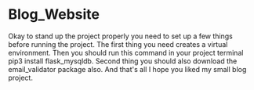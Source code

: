 # Blog_Website
Okay to stand up the project properly you need to set up a few things before running the project.
The first thing you need creates a virtual environment.
Then you should run this command in your project terminal pip3 install flask_mysqldb.
Second thing you should also download the email_validator package also.
And that's all I hope you liked my small blog project.
